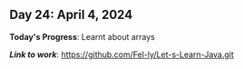 ## Day 24: April 4, 2024

**Today's Progress**: Learnt about arrays

___Link to work___: https://github.com/Fel-ly/Let-s-Learn-Java.git

